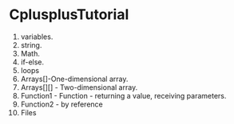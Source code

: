 # CplusplusTutorial

1. variables.
2. string.
3. Math.
4. if-else.
5. loops
6. Arrays[]-One-dimensional array.
7. Arrays[][] - Two-dimensional array.
8. Function1 - Function - returning a value, receiving parameters.
9. Function2 - by reference
10. Files
